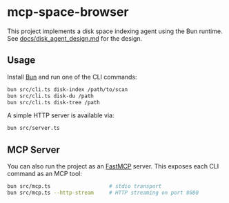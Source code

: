 # mcp-space-browser

This project implements a disk space indexing agent using the Bun runtime.
See [docs/disk_agent_design.md](docs/disk_agent_design.md) for the design.

## Usage

Install [Bun](https://bun.sh/) and run one of the CLI commands:

```bash
bun src/cli.ts disk-index /path/to/scan
bun src/cli.ts disk-du /path
bun src/cli.ts disk-tree /path
```

A simple HTTP server is available via:

```bash
bun src/server.ts
```

## MCP Server

You can also run the project as an
[FastMCP](https://github.com/punkpeye/fastmcp) server. This exposes each CLI
command as an MCP tool:

```bash
bun src/mcp.ts                   # stdio transport
bun src/mcp.ts --http-stream     # HTTP streaming on port 8080
```
